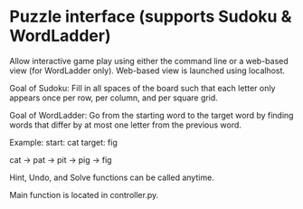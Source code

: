 # Puzzle interface (supports Sudoku & WordLadder)

Allow interactive game play using either the command line or a web-based view (for WordLadder only). Web-based view is launched using localhost.

Goal of Sudoku:
Fill in all spaces of the board such that each letter only appears once per row, per column, and per square grid.

Goal of WordLadder:
Go from the starting word to the target word by finding words that differ by at most one letter from the previous word.

Example:
start: cat
target: fig

cat -> pat -> pit -> pig -> fig

Hint, Undo, and Solve functions can be called anytime.

Main function is located in controller.py.
